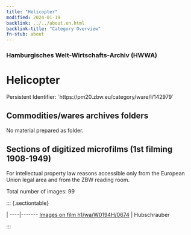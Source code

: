 ```yaml
---
title: "Helicopter"
modified: 2024-01-19
backlink: ../../about.en.html
backlink-title: "Category Overview"
fn-stub: about
---
```


### Hamburgisches Welt-Wirtschafts-Archiv (HWWA)

# Helicopter

<div class="hint">Persistent Identifier: `https://pm20.zbw.eu/category/ware/i/142979`</div>







## Commodities/wares archives folders





No material prepared as folder.



<a id="filmsections" />

## Sections of digitized microfilms (1st filming 1908-1949)

<p>For intellectual property law reasons accessible only from the European Union legal area and from the ZBW reading room.</p>



<p>Total number of images: 99</p>




::: {.sectiontable}

 | 
----|-------
<a class="btn" href="https://pm20.zbw.eu/film/h1/wa/W0194H/0674" rel="nofollow">Images on film h1/wa/W0194H/0674</a> | Hubschrauber


:::
















